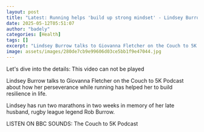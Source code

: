 ```yaml
---
layout: post
title: "Latest: Running helps 'build up strong mindset' - Lindsey Burrow"
date: 2025-05-12T05:51:07
author: "badely"
categories: [Health]
tags: []
excerpt: "Lindsey Burrow talks to Giovanna Fletcher on the Couch to 5K Podcast about how her perseverance while running has helped her to build resilience in li"
image: assets/images/280de7cb9e99606d03ce5bb1f9e47044.jpg
---
```


Let's dive into the details: This video can not be played

Lindsey Burrow talks to Giovanna Fletcher on the Couch to 5K Podcast about how her perseverance while running has helped her to build resilience in life. 

Lindsey has run two marathons in two weeks in memory of her late husband, rugby league legend Rob Burrow.

LISTEN ON BBC SOUNDS: The Couch to 5K Podcast

